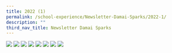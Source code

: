 ```yaml
---
title: 2022 (1)
permalink: /school-experience/Newsletter-Damai-Sparks/2022-1/
description: ""
third_nav_title: Newsletter Damai Sparks
---
```

![](/images/DamaiBuzz/2022%20DMP%20SPARKs-page-001.jpeg)
![](/images/DamaiBuzz/2022%20DMP%20SPARKs-page-002.jpeg)
![](/images/DamaiBuzz/2022%20DMP%20SPARKs-page-003.jpeg)
![](/images/DamaiBuzz/2022%20DMP%20SPARKs-page-004.jpeg)
![](/images/DamaiBuzz/2022%20DMP%20SPARKs-page-005.jpeg)
![](/images/DamaiBuzz/2022%20DMP%20SPARKs-page-006.jpeg)
![](/images/DamaiBuzz/2022%20DMP%20SPARKs-page-007.jpeg)
![](/images/DamaiBuzz/2022%20DMP%20SPARKs-page-008.jpeg)